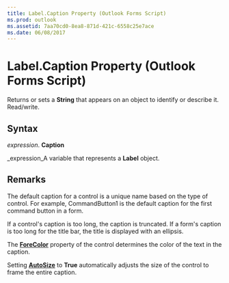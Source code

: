 ```yaml
---
title: Label.Caption Property (Outlook Forms Script)
ms.prod: outlook
ms.assetid: 7aa70cd0-8ea8-871d-421c-6558c25e7ace
ms.date: 06/08/2017
---
```



# Label.Caption Property (Outlook Forms Script)

Returns or sets a **String** that appears on an object to identify or describe it. Read/write.


## Syntax

 _expression_. **Caption**

 _expression_A variable that represents a **Label** object.


## Remarks

The default caption for a control is a unique name based on the type of control. For example, CommandButton1 is the default caption for the first command button in a form.

If a control's caption is too long, the caption is truncated. If a form's caption is too long for the title bar, the title is displayed with an ellipsis.

The **[ForeColor](label-forecolor-property-outlook-forms-script.md)** property of the control determines the color of the text in the caption.

Setting **[AutoSize](label-autosize-property-outlook-forms-script.md)** to **True** automatically adjusts the size of the control to frame the entire caption.


